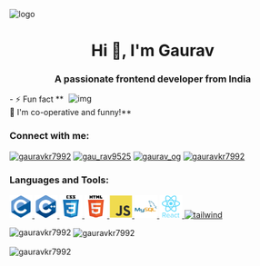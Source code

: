 ![logo](https://www.google.com/url?sa=i&url=https%3A%2F%2Fgithub.com%2Frahulagale&psig=AOvVaw3XwqhW3Jx7l9J64rO3DCiU&ust=1687605210964000&source=images&cd=vfe&ved=0CBEQjRxqFwoTCPid0Lqh2f8CFQAAAAAdAAAAABAE)
<h1 align="center">Hi 👋, I'm Gaurav</h1>
<h3 align="center">A passionate frontend developer from India</h3>
<img align="right" alt="img" width="400" src="https://miro.medium.com/v2/resize:fit:1272/1*ZSVmWGcc1weENb0ShawWxw.gif">
- ⚡ Fun fact **😬 I'm co-operative and funny!**

<h3 align="left">Connect with me:</h3>
<p align="left">
<a href="https://linkedin.com/in/gauravkr7992" target="blank"><img align="center" src="https://raw.githubusercontent.com/rahuldkjain/github-profile-readme-generator/master/src/images/icons/Social/linked-in-alt.svg" alt="gauravkr7992" height="30" width="40" /></a>
<a href="https://instagram.com/gau_rav9525" target="blank"><img align="center" src="https://raw.githubusercontent.com/rahuldkjain/github-profile-readme-generator/master/src/images/icons/Social/instagram.svg" alt="gau_rav9525" height="30" width="40" /></a>
<a href="https://www.codechef.com/users/gaurav_og" target="blank"><img align="center" src="https://cdn.jsdelivr.net/npm/simple-icons@3.1.0/icons/codechef.svg" alt="gaurav_og" height="30" width="40" /></a>
<a href="https://www.leetcode.com/gauravkr7992" target="blank"><img align="center" src="https://raw.githubusercontent.com/rahuldkjain/github-profile-readme-generator/master/src/images/icons/Social/leet-code.svg" alt="gauravkr7992" height="30" width="40" /></a>
</p>

<h3 align="left">Languages and Tools:</h3>
<p align="left"> <a href="https://www.cprogramming.com/" target="_blank" rel="noreferrer"> <img src="https://raw.githubusercontent.com/devicons/devicon/master/icons/c/c-original.svg" alt="c" width="40" height="40"/> </a> <a href="https://www.w3schools.com/cpp/" target="_blank" rel="noreferrer"> <img src="https://raw.githubusercontent.com/devicons/devicon/master/icons/cplusplus/cplusplus-original.svg" alt="cplusplus" width="40" height="40"/> </a> <a href="https://www.w3schools.com/css/" target="_blank" rel="noreferrer"> <img src="https://raw.githubusercontent.com/devicons/devicon/master/icons/css3/css3-original-wordmark.svg" alt="css3" width="40" height="40"/> </a> <a href="https://www.w3.org/html/" target="_blank" rel="noreferrer"> <img src="https://raw.githubusercontent.com/devicons/devicon/master/icons/html5/html5-original-wordmark.svg" alt="html5" width="40" height="40"/> </a> <a href="https://developer.mozilla.org/en-US/docs/Web/JavaScript" target="_blank" rel="noreferrer"> <img src="https://raw.githubusercontent.com/devicons/devicon/master/icons/javascript/javascript-original.svg" alt="javascript" width="40" height="40"/> </a> <a href="https://www.mysql.com/" target="_blank" rel="noreferrer"> <img src="https://raw.githubusercontent.com/devicons/devicon/master/icons/mysql/mysql-original-wordmark.svg" alt="mysql" width="40" height="40"/> </a> <a href="https://reactjs.org/" target="_blank" rel="noreferrer"> <img src="https://raw.githubusercontent.com/devicons/devicon/master/icons/react/react-original-wordmark.svg" alt="react" width="40" height="40"/> </a> <a href="https://tailwindcss.com/" target="_blank" rel="noreferrer"> <img src="https://www.vectorlogo.zone/logos/tailwindcss/tailwindcss-icon.svg" alt="tailwind" width="40" height="40"/> </a> </p>

<p><img align="left" src="https://github-readme-stats.vercel.app/api/top-langs?username=gauravkr7992&show_icons=true&locale=en&layout=compact" alt="gauravkr7992" /></p>

<p>&nbsp;<img align="center" src="https://github-readme-stats.vercel.app/api?username=gauravkr7992&show_icons=true&locale=en" alt="gauravkr7992" /></p>

<p><img align="center" src="https://github-readme-streak-stats.herokuapp.com/?user=gauravkr7992&" alt="gauravkr7992" /></p>
